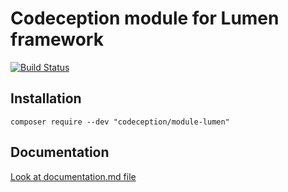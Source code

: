 # Codeception module for Lumen framework

[![Build Status](https://travis-ci.org/Codeception/module-lumen.svg?branch=master)](https://travis-ci.org/Codeception/module-lumen)

## Installation

```
composer require --dev "codeception/module-lumen"
```

## Documentation

<a href="documentation.md">Look at documentation.md file</a>
